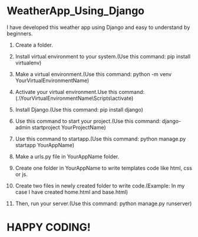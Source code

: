 # WeatherApp_Using_Django
I have developed this weather app using Django and easy to understand by beginners.

1. Create a folder.

2. Install virtual environment to your system.(Use this command: pip install virtualenv)

3. Make a virtual environment.(Use this command: python -m venv YourVirtualEnvironmentName)

4. Activate your virtual environment.Use this command: (.\YourVirtualEnvironmentName\Scripts\activate)

5. Install Django.(Use this command: pip install django)

6. Use this command to start your project.(Use this command: django-admin startproject YourProjectName)

7. Use this command to startapp.(Use this command: python manage.py startapp YourAppName)

8. Make a urls.py file in YourAppName folder.

9. Create one folder in YourAppName to write templates code like html, css or js.

10. Create two files in newly created folder to write code.(Example: In my case I have created home.html and base.html)

11. Then, run your server.(Use this command: python manage.py runserver) 

# HAPPY CODING!
